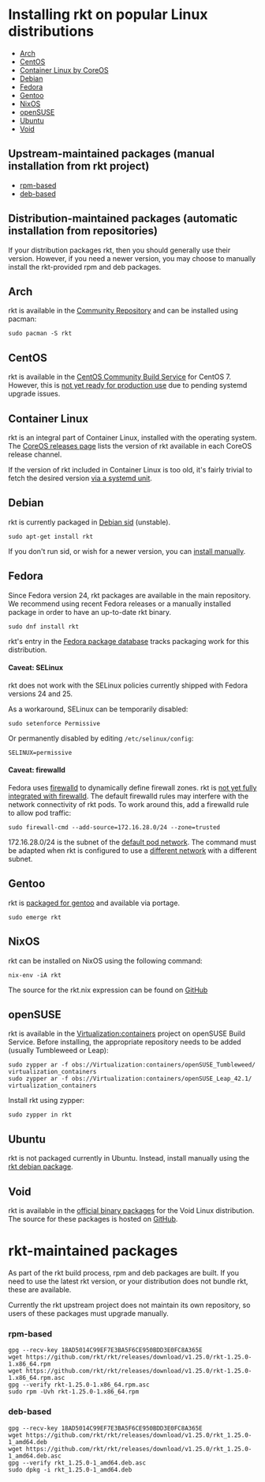 # Installing rkt on popular Linux distributions

- [Arch](#arch)
- [CentOS](#centos)
- [Container Linux by CoreOS](#container-linux)
- [Debian](#debian)
- [Fedora](#fedora)
- [Gentoo](#gentoo)
- [NixOS](#nixos)
- [openSUSE](#opensuse)
- [Ubuntu](#ubuntu)
- [Void](#void)

## Upstream-maintained packages (manual installation from rkt project)
- [rpm-based](#rpm-based)
- [deb-based](#deb-based)


## Distribution-maintained packages (automatic installation from repositories)
If your distribution packages rkt, then you should generally use their version. However,
if you need a newer version, you may choose to manually install the rkt-provided rpm and deb packages.

## Arch

rkt is available in the [Community Repository][pkg-arch] and can be installed using pacman:
```
sudo pacman -S rkt
```

## CentOS

rkt is available in the [CentOS Community Build Service][pkg-centos] for CentOS 7.
However, this is [not yet ready for production use][rkt-1305] due to pending systemd upgrade issues.

## Container Linux

rkt is an integral part of Container Linux, installed with the operating system.
The [CoreOS releases page][coreos-releases] lists the version of rkt available in each CoreOS release channel.

If the version of rkt included in Container Linux is too old, it's fairly trivial to fetch the desired version [via a systemd unit][coreos-install-rkt].

## Debian

rkt is currently packaged in [Debian sid][pkg-debian] (unstable).

```
sudo apt-get install rkt
```

If you don't run sid, or wish for a newer version, you can [install manually](#deb-based).

## Fedora

Since Fedora version 24, rkt packages are available in the main repository. We recommend using recent Fedora releases or a manually installed package in order to have an up-to-date rkt binary.


```
sudo dnf install rkt
```

rkt's entry in the [Fedora package database][pkg-fedora] tracks packaging work for this distribution.

#### Caveat: SELinux

rkt does not work with the SELinux policies currently shipped with Fedora versions 24 and 25.

As a workaround, SELinux can be temporarily disabled:
```
sudo setenforce Permissive
```
Or permanently disabled by editing `/etc/selinux/config`:
```
SELINUX=permissive
```

#### Caveat: firewalld

Fedora uses [firewalld][firewalld] to dynamically define firewall zones.
rkt is [not yet fully integrated with firewalld][rkt-2206].
The default firewalld rules may interfere with the network connectivity of rkt pods.
To work around this, add a firewalld rule to allow pod traffic:
```
sudo firewall-cmd --add-source=172.16.28.0/24 --zone=trusted
```

172.16.28.0/24 is the subnet of the [default pod network][networking-overview-default]. The command must be adapted when rkt is configured to use a [different network][networking-overview-additional] with a different subnet.

## Gentoo

rkt is [packaged for gentoo][pkg-gentoo] and available via portage.

```
sudo emerge rkt
```

## NixOS

rkt can be installed on NixOS using the following command:

```
nix-env -iA rkt
```

The source for the rkt.nix expression can be found on [GitHub][rkt-nixos]


## openSUSE

rkt is available in the [Virtualization:containers][rkt-opensuse] project on openSUSE Build Service.
Before installing, the appropriate repository needs to be added (usually Tumbleweed or Leap):

```
sudo zypper ar -f obs://Virtualization:containers/openSUSE_Tumbleweed/ virtualization_containers
sudo zypper ar -f obs://Virtualization:containers/openSUSE_Leap_42.1/ virtualization_containers
```

Install rkt using zypper:

```
sudo zypper in rkt
```

## Ubuntu

rkt is not packaged currently in Ubuntu. Instead, install manually using the 
[rkt debian package](#deb-based).

## Void

rkt is available in the [official binary packages][void-packages] for the Void Linux distribution.
The source for these packages is hosted on [GitHub][rkt-void].


# rkt-maintained packages
As part of the rkt build process, rpm and deb packages are built. If you need to use
the latest rkt version, or your distribution does not bundle rkt, these are available.

Currently the rkt upstream project does not maintain its own repository, so users of these packages must
upgrade manually.

### rpm-based 
```
gpg --recv-key 18AD5014C99EF7E3BA5F6CE950BDD3E0FC8A365E
wget https://github.com/rkt/rkt/releases/download/v1.25.0/rkt-1.25.0-1.x86_64.rpm
wget https://github.com/rkt/rkt/releases/download/v1.25.0/rkt-1.25.0-1.x86_64.rpm.asc
gpg --verify rkt-1.25.0-1.x86_64.rpm.asc
sudo rpm -Uvh rkt-1.25.0-1.x86_64.rpm
```

### deb-based
```
gpg --recv-key 18AD5014C99EF7E3BA5F6CE950BDD3E0FC8A365E
wget https://github.com/rkt/rkt/releases/download/v1.25.0/rkt_1.25.0-1_amd64.deb
wget https://github.com/rkt/rkt/releases/download/v1.25.0/rkt_1.25.0-1_amd64.deb.asc
gpg --verify rkt_1.25.0-1_amd64.deb.asc
sudo dpkg -i rkt_1.25.0-1_amd64.deb
```

[coreos-install-rkt]: install-rkt-in-coreos.md
[coreos-releases]: https://coreos.com/releases/
[debian-823322]: https://bugs.debian.org/cgi-bin/bugreport.cgi?bug=823322
[firewalld]: https://fedoraproject.org/wiki/FirewallD
[networking-overview-additional]: networking/overview.md#setting-up-additional-networks
[networking-overview-default]: networking/overview.md#the-default-network
[pkg-arch]: https://www.archlinux.org/packages/community/x86_64/rkt/
[pkg-centos]: https://cbs.centos.org/koji/packageinfo?packageID=4464
[pkg-debian]: https://packages.debian.org/sid/utils/rkt
[pkg-fedora]: https://admin.fedoraproject.org/pkgdb/package/rpms/rkt/
[pkg-gentoo]: https://packages.gentoo.org/packages/app-emulation/rkt
[rkt-nixos]: https://github.com/NixOS/nixpkgs/blob/master/pkgs/applications/virtualization/rkt/default.nix
[rkt-opensuse]: https://build.opensuse.org/package/show/Virtualization:containers/rkt
[rkt-void]: https://github.com/voidlinux/void-packages/tree/master/srcpkgs/rkt
[rkt-1305]: https://github.com/rkt/rkt/issues/1305
[rkt-1978]: https://github.com/rkt/rkt/issues/1978
[rkt-2206]: https://github.com/rkt/rkt/issues/2206
[rkt-2322]: https://github.com/rkt/rkt/issues/2322
[rkt-2325]: https://github.com/rkt/rkt/issues/2325
[rkt-2326]: https://github.com/rkt/rkt/issues/2326
[void-packages]: http://www.voidlinux.eu/packages/
